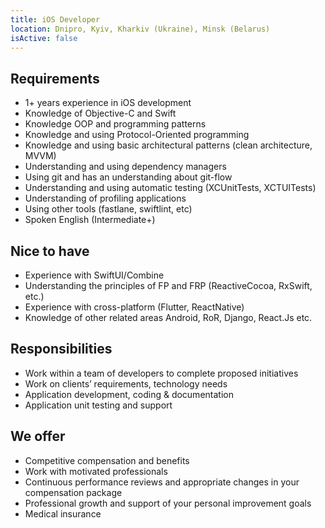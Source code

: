 ```yaml
---
title: iOS Developer
location: Dnipro, Kyiv, Kharkiv (Ukraine), Minsk (Belarus)
isActive: false
---
```

## **Requirements**

* 1+ years experience in iOS development
* Knowledge of Objective-C and Swift
* Knowledge OOP and programming patterns
* Knowledge and using Protocol-Oriented programming
* Knowledge and using basic architectural patterns (clean architecture, MVVM)
* Understanding and using dependency managers
* Using git and has an understanding about git-flow
* Understanding and using automatic testing (XCUnitTests, XCTUITests)
* Understanding of profiling applications
* Using other tools (fastlane, swiftlint, etc)
* Spoken English (Intermediate+)

## **Nice to have**

* Experience with SwiftUI/Combine
* Understanding the principles of FP and FRP (ReactiveCocoa, RxSwift, etc.)
* Experience with cross-platform (Flutter, ReactNative)
* Knowledge of other related areas Android, RoR, Django, React.Js etc.

## **Responsibilities**

* Work within a team of developers to complete proposed initiatives
* Work on clients’ requirements, technology needs
* Application development, coding & documentation
* Application unit testing and support

## **We offer**

* Competitive compensation and benefits
* Work with motivated professionals
* Continuous performance reviews and appropriate changes in your compensation package
* Professional growth and support of your personal improvement goals
* Medical insurance